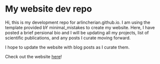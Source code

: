 # My website dev repo

Hi, this is my development repo for arlincherian.github.io. I am using the template provided bY minimal_mistakes to create my website. Here, I have posted a brief persional bio and I will be updating all my projects, list of scientific publications, and any posts I curate moving forward. 

I hope to update the website with blog posts as I curate them. 

Check out the website [here](https://arlincherian.github.io/about/)!
